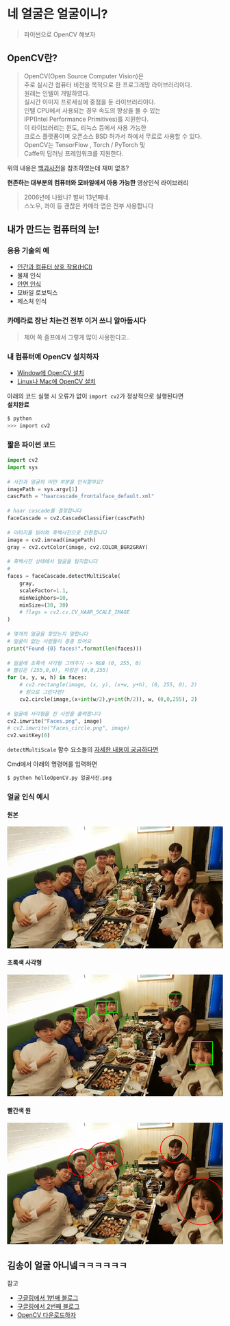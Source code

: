 # 네 얼굴은 얼굴이니?
> 파이썬으로 OpenCV 해보자

## OpenCV란?
> OpenCV(Open Source Computer Vision)은   
주로 실시간 컴퓨터 비전을 목적으로 한 프로그래밍 라이브러리이다.  
>  원래는 인텔이 개발하였다.   
실시간 이미지 프로세싱에 중점을 둔 라이브러리이다.  
인텔 CPU에서 사용되는 경우 속도의 향상을 볼 수 있는   
IPP(Intel Performance Primitives)를 지원한다.   
> 이 라이브러리는 윈도, 리눅스 등에서 사용 가능한   
크로스 플랫폼이며 오픈소스 BSD 허가서 하에서 무료로 사용할 수 있다.  
> OpenCV는 TensorFlow , Torch / PyTorch 및  
Caffe의 딥러닝 프레임워크를 지원한다.

위의 내용은 [백과사전](https://ko.wikipedia.org/wiki/OpenCV)을 참조하였는데 재미 없죠?  

**현존하는 대부분의 컴퓨터와 모바일에서 아용 가능한** 영상인식 라이브러리
> 2006년에 나왔나? 벌써 13년째네.  
> 스노우, 콰이 등 괜찮은 카메라 앱은 전부 사용합니다

## 내가 만드는 컴퓨터의 눈!

### 응용 기술의 예

* [인간과 컴퓨터 상호 작용(HCI)](https://ko.wikipedia.org/wiki/%EC%9D%B8%EA%B0%84-%EC%BB%B4%ED%93%A8%ED%84%B0_%EC%83%81%ED%98%B8%EC%9E%91%EC%9A%A9)
* 물체 인식
* [안면 인식](https://ko.wikipedia.org/wiki/%EC%95%88%EB%A9%B4_%EC%9D%B8%EC%8B%9D_%EC%8B%9C%EC%8A%A4%ED%85%9C)
* 모바일 로보틱스
* 제스처 인식

### 카메라로 장난 치는건 전부 이거 쓰니 알아둡시다
> 제어 쪽 졸프에서 그렇게 많이 사용한다고..

### 내 컴퓨터에 OpenCV 설치하자
* [Window에 OpenCV 설치](https://docs.opencv.org/3.4.3/d5/de5/tutorial_py_setup_in_windows.html)
* [Linux나 Mac에 OpenCV 설치](https://docs.opencv.org/4.0.0-beta/d2/de6/tutorial_py_setup_in_ubuntu.html)

아래의 코드 실행 시 오류가 없이 ```import cv2```가 정상적으로 실행된다면  
**설치완료**
```bash
$ python
>>> import cv2
```

### 짧은 파이썬 코드
```python
import cv2
import sys

# 사진과 얼굴의 어떤 부분을 인식할까요?
imagePath = sys.argv[1]
cascPath = "haarcascade_frontalface_default.xml"

# haar cascade를 결정합니다
faceCascade = cv2.CascadeClassifier(cascPath)

# 이미지를 읽어와 흑백사진으로 전환합니다
image = cv2.imread(imagePath)
gray = cv2.cvtColor(image, cv2.COLOR_BGR2GRAY)

# 흑백사진 상태에서 얼굴을 탐지합니다
# 
faces = faceCascade.detectMultiScale(
    gray,
    scaleFactor=1.1,
    minNeighbors=10,
    minSize=(30, 30)
    # flags = cv2.cv.CV_HAAR_SCALE_IMAGE
)

# 몇개의 얼굴을 찾았는지 말합니다
# 얼굴이 없는 사람들이 종종 있어요
print("Found {0} faces!".format(len(faces)))

# 얼굴에 초록색 사각형 그려주기 -> RGB (0, 255, 0)
# 빨강은 (255,0,0), 파랑은 (0,0,255)
for (x, y, w, h) in faces:
    # cv2.rectangle(image, (x, y), (x+w, y+h), (0, 255, 0), 2)
    # 원으로 그린다면?
    cv2.circle(image,(x+int(w/2),y+int(h/2)), w, (0,0,255), 2)

# 얼굴에 사각형을 친 사진을 출력합니다
cv2.imwrite("Faces.png", image)
# cv2.imwrite("Faces_circle.png", image)
cv2.waitKey(0)
```
`detectMultiScale` 함수 요소들의  [자세한 내용이 궁금하다면](https://docs.opencv.org/2.4/modules/objdetect/doc/cascade_classification.html#cascadeclassifier-detectmultiscale)

Cmd에서 아래의 명령어를 입력하면 
```bash
$ python helloOpenCV.py 얼굴사진.png 
```
### 얼굴 인식 예시
#### 원본
![원본사진](face_detection.jpeg)

#### 초록색 사각형
![사각형 opencv](Faces.png)
#### 빨간색 원
![원 opencv](Faces_circle.png)

## 김송이 얼굴 아니넼ㅋㅋㅋㅋㅋㅋ

참고
* [구글링에서 1번째 블로그](https://realpython.com/face-recognition-with-python/)
* [구글링에서 2번째 블로그](https://towardsdatascience.com/face-recognition-for-beginners-a7a9bd5eb5c2)
* [OpenCV 다운로드하자](https://nicewoong.github.io/development/2018/01/04/setting-opencv-dev/)
